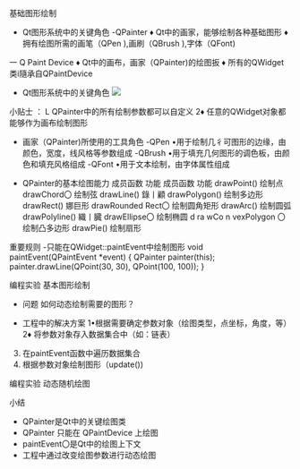 基础图形绘制
-  Qt图形系统中的关键角色
-QPainter
♦ Qt中的画家，能够绘制各种基础图形
♦ 拥有绘图所需的画笔（QPen ),画刷（QBrush ),字体（QFont)

一 Q Paint Device
♦ Qt中的画布，画家（QPainter)的绘图扳
♦ 所有的QWidget类i隨承自QPaintDevice

-  Qt图形系统中的关键角色
![](_v_images_/.png)

小贴士 ：
L QPainter中的所有绘制参数都可以自定义
2♦ 任意的QWidget对象都能够作为画布绘制图形

- 画家（QPainter)所使用的工具角色
-QPen
•用于绘制几彳可图形的边缘，由颜色，宽度，线风格等参数组成
-QBrush
•用于填充几何图形的调色板，由颜色和填充风格组成
-QFont
•用于文本绘制，由字体属性组成

-  QPainter的基本绘图能力
成员函数 功能 成员函数 功能
drawPoint() 绘制点 drawChord〇 绘制弦
drawLine() 錄丨顧 drawPolygon() 绘制多边形
drawRect() 娜巨形 drawRounded Rect〇 绘制圆角矩形
drawArc() 绘制圆弧 drawPolyline() 織丨臓
drawEllipse〇 绘制椭圆 d ra wCo n vexPolygon 〇绘制凸多边形
drawPie() 绘制扇形

重要规则
-只能在QWidget::paintEvent中绘制图形
void paintEvent(QPaintEvent *event)
{
QPainter painter(this);
painter.drawLine(QPoint(30, 30), QPoint(100, 100));
}

编程实验 基本图形绘制

- 问题
如何动态绘制需要的图形？

- 工程中的解决方案
1•根据需要确定参数对象（绘图类型，点坐标，角度，等）
2♦ 将参数对象存入数据集合中（如：链表）
3. 在paintEvent函数中遍历数据集合
4. 根据参数对象绘制图形（update())

编程实验 动态随机绘图

小结
-  QPainter是Qt中的关键绘图类
-  QPainter 只能在 QPaintDevice 上绘图
-  paintEvent〇是Qt中的绘图上下文
- 工程中通过改变绘图参数进行动态绘图

